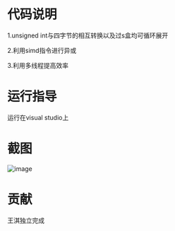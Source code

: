 # 代码说明
1.unsigned int与四字节的相互转换以及过s盒均可循环展开

2.利用simd指令进行异或

3.利用多线程提高效率
# 运行指导
运行在visual studio上
# 截图
![image](https://user-images.githubusercontent.com/105595347/181127267-041f0733-5a95-40b7-98d0-c0bbaeedbe9e.png)

# 贡献
王淇独立完成
